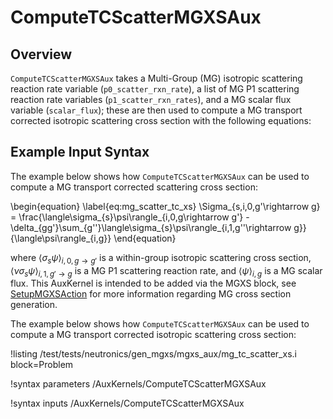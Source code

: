 # ComputeTCScatterMGXSAux

## Overview

`ComputeTCScatterMGXSAux` takes a Multi-Group (MG) isotropic scattering reaction rate variable (`p0_scatter_rxn_rate`), a list of
MG P1 scattering reaction rate variables (`p1_scatter_rxn_rates`), and a MG scalar flux variable (`scalar_flux`); these are then
used to compute a MG transport corrected isotropic scattering cross section with the following equations:

## Example Input Syntax

The example below shows how `ComputeTCScatterMGXSAux` can be used to compute a MG transport corrected scattering cross section:

\begin{equation}
\label{eq:mg_scatter_tc_xs}
\Sigma_{s,i,0,g'\rightarrow g} = \frac{\langle\sigma_{s}\psi\rangle_{i,0,g\rightarrow g'} - \delta_{gg'}\sum_{g''}\langle\sigma_{s}\psi\rangle_{i,1,g''\rightarrow g}}{\langle\psi\rangle_{i,g}}
\end{equation}

where $\langle\sigma_{s}\psi\rangle_{i,0,g\rightarrow g'}$ is a within-group isotropic scattering cross section, $\langle\nu\sigma_{s}\psi\rangle_{i,1,g'\rightarrow g}$ is a MG P1 scattering reaction rate, and $\langle\psi\rangle_{i,g}$ is a MG scalar flux. This AuxKernel is intended to be added via the MGXS block,
see [SetupMGXSAction](SetupMGXSAction.md) for more information regarding MG cross section generation.

The example below shows how `ComputeTCScatterMGXSAux` can be used to compute a MG transport corrected isotropic scattering cross section:

!listing /test/tests/neutronics/gen_mgxs/mgxs_aux/mg_tc_scatter_xs.i
  block=Problem

!syntax parameters /AuxKernels/ComputeTCScatterMGXSAux

!syntax inputs /AuxKernels/ComputeTCScatterMGXSAux
